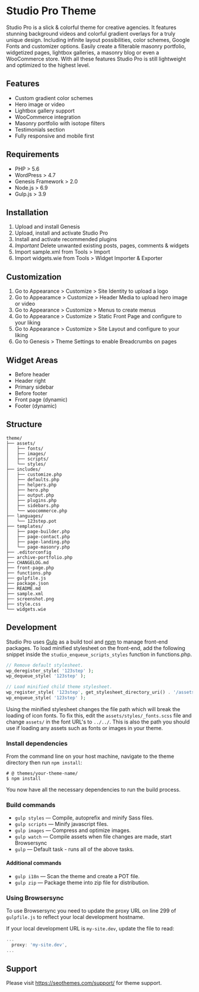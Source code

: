 # Studio Pro Theme

Studio Pro is a slick & colorful theme for creative agencies. It features stunning background videos and colorful gradient overlays for a truly unique design. Including infinite layout possibilities, color schemes, Google Fonts and customizer options. Easily create a filterable masonry portfolio, widgetized pages, lightbox galleries, a masonry blog or even a WooCommerce store. With all these features Studio Pro is still lightweight and optimized to the highest level.


## Features

* Custom gradient color schemes
* Hero image or video
* Lightbox gallery support
* WooCommerce integration
* Masonry portfolio with isotope filters
* Testimonials section
* Fully responsive and mobile first


## Requirements

* PHP > 5.6
* WordPress > 4.7
* Genesis Framework > 2.0
* Node.js > 6.9
* Gulp.js > 3.9


## Installation

1. Upload and install Genesis
2. Upload, install and activate Studio Pro
3. Install and activate recommended plugins
4. *Important* Delete unwanted existing posts, pages, comments & widgets
5. Import sample.xml from Tools > Import
6. Import widgets.wie from Tools > Widget Importer & Exporter


## Customization

1. Go to Appearance > Customize > Site Identity to upload a logo
2. Go to Appearamce > Customize > Header Media to upload hero image or video
3. Go to Appearance > Customize > Menus to create menus
4. Go to Appearance > Customize > Static Front Page and configure to your liking
5. Go to Appearance > Customize > Site Layout and configure to your liking
6. Go to Genesis > Theme Settings to enable Breadcrumbs on pages


## Widget Areas

* Before header
* Header right
* Primary sidebar
* Before footer
* Front page (dynamic)
* Footer (dynamic)


## Structure

```shell
theme/
├── assets/
│   ├── fonts/
│   ├── images/
│   ├── scripts/
│   └── styles/
├── includes/
│   ├── customize.php
│   ├── defaults.php
│   ├── helpers.php
│   ├── hero.php
│   ├── output.php
│   ├── plugins.php
│   ├── sidebars.php
│   └── woocommerce.php
├── languages/
│   └── 123step.pot
├── templates/
│   ├── page-builder.php
│   ├── page-contact.php
│   ├── page-landing.php
│   └── page-masonry.php
├── .editorconfig
├── archive-portfolio.php
├── CHANGELOG.md
├── front-page.php
├── functions.php
├── gulpfile.js
├── package.json
├── README.md
├── sample.xml
├── screenshot.png
├── style.css
└── widgets.wie
```


## Development

Studio Pro uses [Gulp](http://gulpjs.com/) as a build tool and [npm](https://www.npmjs.com/) to manage front-end packages. To load minified stylesheet on the front-end, add the following snippet inside the `studio_enqueue_scripts_styles` function in functions.php.

```php
// Remove default stylesheet.
wp_deregister_style( '123step' );
wp_dequeue_style( '123step' );

// Load minified child theme stylesheet.
wp_register_style( '123step', get_stylesheet_directory_uri() . '/assets/styles/min/style.min.css', array(), CHILD_THEME_VERSION );
wp_enqueue_style( '123step' );
```

Using the minified stylesheet changes the file path which will break the loading of icon fonts. To fix this, edit the `assets/styles/_fonts.scss` file and change `assets/` in the font URL's to `../../`. This is also the path you should use if loading any assets such as fonts or images in your theme.


### Install dependencies

From the command line on your host machine, navigate to the theme directory then run `npm install`:

```shell
# @ themes/your-theme-name/
$ npm install
```

You now have all the necessary dependencies to run the build process.


### Build commands

* `gulp styles` — Compile, autoprefix and minify Sass files.
* `gulp scripts` — Minify javascript files.
* `gulp images` — Compress and optimize images.
* `gulp watch` — Compile assets when file changes are made, start Browsersync
* `gulp` — Default task - runs all of the above tasks.


#### Additional commands

* `gulp i18n` — Scan the theme and create a POT file.
* `gulp zip` — Package theme into zip file for distribution.


### Using Browsersync

To use Browsersync you need to update the proxy URL on line 299 of `gulpfile.js` to reflect your local development hostname.

If your local development URL is `my-site.dev`, update the file to read:

```javascript
...
  proxy: 'my-site.dev',
...
```


## Support

Please visit https://seothemes.com/support/ for theme support.
